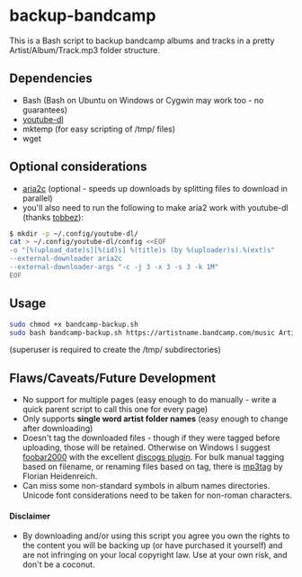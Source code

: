 # backup-bandcamp
This is a Bash script to backup bandcamp albums and tracks in a pretty Artist/Album/Track.mp3 folder structure.

## Dependencies
- Bash (Bash on Ubuntu on Windows or Cygwin may work too - no guarantees)
- [youtube-dl](https://github.com/rg3/youtube-dl/)
- mktemp (for easy scripting of /tmp/ files)
- wget


## Optional considerations
- [aria2c](https://github.com/aria2/aria2) (optional - speeds up downloads by splitting files to download in parallel)
- you'll also need to run the following to make aria2 work with youtube-dl (thanks [tobbez](https://github.com/tobbez/youtube-dl-aria)):

```sh
$ mkdir -p ~/.config/youtube-dl/
cat > ~/.config/youtube-dl/config <<EOF
-o "[%(upload_date)s][%(id)s] %(title)s (by %(uploader)s).%(ext)s"
--external-downloader aria2c
--external-downloader-args "-c -j 3 -x 3 -s 3 -k 1M"
EOF
```

## Usage
```sh
sudo chmod +x bandcamp-backup.sh
sudo bash bandcamp-backup.sh https://artistname.bandcamp.com/music ArtistName
```
(superuser is required to create the /tmp/ subdirectories)

## Flaws/Caveats/Future Development
- No support for multiple pages (easy enough to do manually - write a quick parent script to call this one for every page)
- Only supports **single word artist folder names** (easy enough to change after downloading)
- Doesn't tag the downloaded files - though if they were tagged before uploading, those will be retained. Otherwise on Windows I suggest [foobar2000](https://www.foobar2000.org) with the excellent [discogs plugin](https://bitbucket.org/zoomorph/foo_discogs). For bulk manual tagging based on filename, or renaming files based on tag, there is [mp3tag](http://www.mp3tag.de/en/download.html) by Florian Heidenreich.
- Can miss some non-standard symbols in album names directories. Unicode font considerations need to be taken for non-roman characters.

#### Disclaimer
- By downloading and/or using this script you agree you own the rights to the content you will be backing up (or have purchased it yourself) and are not infringing on your local copyright law. Use at your own risk, and don't be a coconut.
